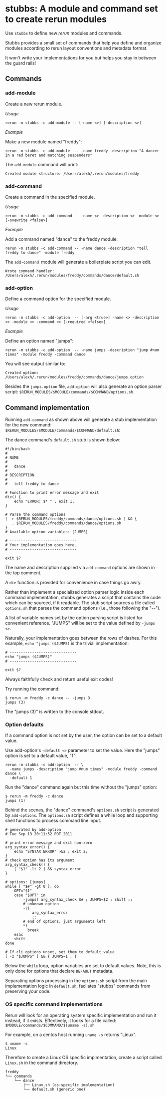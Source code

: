 # stubbs: A module and command set to create rerun modules

Use `stubbs` to define new *rerun* modules and commands.

Stubbs provides a small set of commands that 
help you define and organize modules according to
rerun layout conventions and metadata format. 

It won't write your implementations for you but
helps you stay in between the guard rails!

## Commands

### add-module

Create a new rerun module.

*Usage*

    rerun -m stubbs -c add-module -- [-name <>] [-description <>]
    
*Example*

Make a new module named "freddy":

    rerun -m stubbs -c add-module  -- -name freddy -description "A dancer in a red beret and matching suspenders"

The `add-module` command will print:

    Created module structure: /Users/alexh/.rerun/modules/freddy

### add-command

Create a command in the specified module.

*Usage*

    rerun -m stubbs -c add-command -- -name <> -description <> -module <> [-ovewrite <false>]

*Example*

Add a command named "dance" to the freddy module:

    rerun -m stubbs -c add-command -- -name dance -description "tell freddy to dance" -module freddy

The `add-command `module will generate a boilerplate script you can edit.

    Wrote command handler: /Users/alexh/.rerun/modules/freddy/commands/dance/default.sh

### add-option

Define a command option for the specified module.

*Usage*

    rerun -m stubbs -c add-option  -- [-arg <true>] -name <> -description <> -module <> -command <> [-required <false>]

*Example*

Define an option named "jumps":

    rerun -m stubbs -c add-option  -- -name jumps -description "jump #num times" -module freddy -command dance

You will see output similar to:

    Created option: /Users/alexh/.rerun/modules/freddy/commands/dance/jumps.option

Besides the `jumps.option` file, `add-option` will also generate an
option parser script: `$RERUN_MODULES/$MODULE/commands/$COMMAND/options.sh`.

## Command implementation

Running `add-command` as shown above will generate a stub implementation
for the new command: `$RERUN_MODULES/$MODULE/commands/$COMMAND/default.sh`:

The dance command's `default.sh` stub is shown below:

    #!/bin/bash
    #
    # NAME
    #
    #   dance 
    #
    # DESCRIPTION
    #
    #   tell freddy to dance
     
    # Function to print error message and exit
    die() {
        echo "ERROR: $* " ; exit 1;
    }
     
    # Parse the command options     
    [ -r $RERUN_MODULES/freddy/commands/dance/options.sh ] && {
       . $RERUN_MODULES/freddy/commands/dance/options.sh
    } 
    # Available option variables: [JUMPS]
     
    # ------------------------------
    # Your implementation goes here.
    # ------------------------------
     
    exit $?

The name and description supplied via `add-command` options
are shown in the top comment.

A `die` function is provided for convenience in case things go awry.

Rather than implement a specialized option parser logic inside
each command implementation, stubbs generates a script that contains
the code which can be sourced, if it readable.
The stub script sources a file called `options.sh`
that parses the command options (i.e., those following the "--").

A list of variable names set by the option parsing script
is listed for convenient reference. "JUMPS" will be
set to the value defined by `-jumps <>`.

Naturally, your implementation goes between the rows
of dashes. 
For this example, `echo "jumps ($JUMPS)` is the trivial
implementation:

    # ------------------------------
    echo "jumps ($JUMPS)"
    # ------------------------------
    
    exit $?

Always faithfully check and return useful exit codes!

Try running the command:

    $ rerun -m freddy -c dance -- -jumps 3
    jumps (3)

The "jumps (3)" is written to the console stdout.

### Option defaults

If a command option is not set by the user, the option
can be set to a default value.

Use add-option's `-default <>` parameter to set the value. 
Here the "jumps" option is set to a default value, "1":

    rerun -m stubbs -c add-option  -- \
      -name jumps -description "jump #num times" -module freddy -command dance \
      -default 1

Run the "dance" command again but this time without the "jumps" option:

    $ rerun -m freddy -c dance
    jumps (1)
    
Behind the scenes, the "dance" command's `options.sh` script is generated
by `add-options`.
The `options.sh` script defines a while loop and supporting shell functions
to process command line input.


    # generated by add-option
    # Tue Sep 13 20:11:52 PDT 2011
     
    # print error message and exit non-zero
    arg_syntax_error() {
        echo "SYNTAX ERROR" >&2 ; exit 2;
    }
    # check option has its argument
    arg_syntax_check() {
        [ "$1" -lt 2 ] && syntax_error
    }
     
    # options: [jumps]
    while [ "$#" -gt 0 ]; do
        OPT="$1"
        case "$OPT" in
            -jumps) arg_syntax_check $# ; JUMPS=$2 ; shift ;;
            # unknown option
            -?)
                arg_syntax_error
                ;;
            # end of options, just arguments left
            *)
              break
        esac
        shift
    done
          
    # If cli options unset, set them to default value
    [ -z "$JUMPS" ] && { JUMPS=1 ; }
     
Below the `while` loop, option variables are set to default
values. Note, this is only done for options that declare 
`DEFAULT` metadata.

Separating options processing in the `options.sh` script
from the main implementation logic in `default.sh`, facilates
"stubbs" commands from preserving your code.


### OS specific command implementations

Rerun will look for an operating system specific implementation
and run it instead, if it exists.
Effectively, it looks for a file called: 
`$MODULE/commands/$COMMAND/$(uname -s).sh`

For example, on a centos host running `uname -s` returns "Linux".

    $ uname -s
    Linux

Therefore to create a Linux OS specific implmentation,
create a script called `Linux.sh` in the command directory.

    freddy
    └── commands
        └── dance
            ├── Linux.sh (os-specific implementation)
            └── default.sh (generic one)
	    
	    
